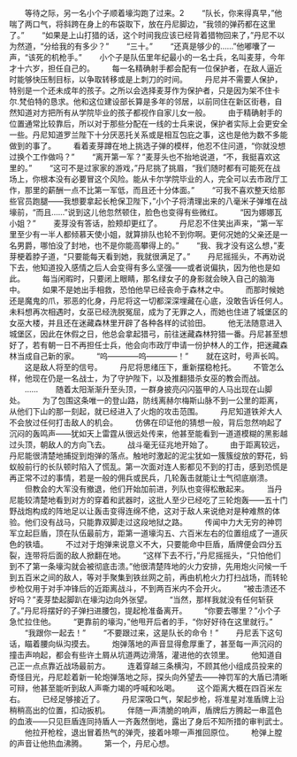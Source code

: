 　　等待之际，另一名小个子顺着壕沟跑了过来。2
　　“队长，你来得真早，”他喘了两口气，将斜跨在身上的布袋取下，放在丹尼脚边，“我领的弹药都在这里了。”
　　“如果是上山打猎的话，这个时间我应该已经背着猎物回来了，”丹尼不以为然道，“分给我的有多少？”
　　“三十。”
　　“还真是够少的……”他嘟囔了一声，“该死的机枪手。”
　　小个子是队伍里年纪最小的一名士兵，名叫麦芽，今年才十六岁，担任自己的。
　　每一名精确射手都会配有一位保护者，在敌人逼近时能够快压制目标，以争取转移或是上刺刀的时间。
　　丹尼并不需要人保护，特别是一个还未成年的孩子。之所以会选择麦芽作为保护者，只是因为架不住卡尔.梵伯特的恳求。他和这位建设部长算是多年的邻居，以前同住在新区街巷，自然知道对方把所有从学院毕业的孩子都视作自家儿女一般。
　　由于精确射手的位置通常比较靠后，所以对于那些分配在一线的士兵来说，保护者实际上会更安全一些。丹尼知道罗兰陛下十分厌恶托关系或是相互包庇之事，这也是他为数不多能做到的事了。
　　看着麦芽蹲在地上挑选子弹的模样，他忍不住问道，“你就没想过换个工作做吗？”
　　“离开第一军？”麦芽头也不抬地说道，“不，我挺喜欢这里的。”
　　“这可不是过家家的游戏，”丹尼挑了挑眉，“我们随时都有可能死在战场上，你根本没有必要冒这个风险。能从卡尔学院毕业的人，完全可以去市政厅工作，那里的薪酬一点不比第一军低，而且还十分体面。”
　　“可我不喜欢整天给那些官员跑腿——我想要拿起长枪保卫陛下，”小个子将清理出来的八毫米子弹堆在战壕前，“而且……”说到这儿他忽然顿住，脸色也变得有些微红。
　　“因为娜娜瓦小姐？”
　　麦芽没有答话，脸颊却更红了。
　　丹尼忍不住笑出声来，“第一军里至少有一半人都倾慕天使小姐，就算排队也轮不到你啊。更何况她的父亲还是一名男爵，哪怕没了封地，也不是你能高攀得上的。”
　　“我、我才没有这么想，”麦芽梗着脖子道，“只要能每天看到她，我就很满足了。”
　　丹尼摇摇头，不再劝说下去，他知道投入感情之后人会变得有多么坚强——或者说偏执，因为他也是如此。
　　每当闲暇时，只要闭上眼睛，那名绿女子的身影就会映入自己的脑海中。
　　如果不是她出手相救，恐怕他早已经丧命于森林之中。
　　而那时候她还是魔鬼的爪，邪恶的化身，丹尼将这一切都深深埋藏在心底，没敢告诉任何人。未料想再次相遇时，女巫已经洗脱冤屈，成为了无罪之人，而她也住进了城堡区的女巫大楼，并且还在迷藏森林里开辟了各种各样的试验田。
　　他无法随意进入城堡区，因此在休假之日，他总会拿起猎弓，前往迷藏森林狩猎一番。丹尼甚至想好了，若有朝一日不再担任士兵，他会向市政厅申请一份护林人的工作，把迷藏森林当成自己新的家。
　　“呜————呜————！”
　　就在这时，号声长鸣。
　　这是敌人将至的信号。
　　丹尼将思绪压下，重新摆稳枪托。
　　不管怎么样，他现在仍是一名战士，为了守护陛下，以及推翻猎杀女巫的教会而战。
　　……
　　随着太阳渐渐升至头顶，一群身披亮闪闪盔甲的人马出现在山脚处。
　　为了包围这条唯一的登山路，防线离赫尔梅斯山脉不到一公里的距离，从他们下山的那一刻起，就已经进入了火炮的攻击范围。
　　丹尼知道铁斧大人不会放过任何打击敌人的机会。
　　仿佛在印证他的猜想一般，背后忽然响起了沉闷的轰鸣声——犹如天上雷霆从很远处传来，他甚至能看到一道道模糊的黑影越过头顶，朝敌人的方向飞去。
　　战斗毫无征兆地开始了。
　　由于距离较远，丹尼能很清楚地捕捉到炮弹的落点。触地时激起的泥尘犹如一簇簇绽放的野花，蚂蚁般前行的长队顿时陷入了慌乱。第一次面对连人影都见不到的打击，感到恐慌是再正常不过的事情，若是一般的佣兵或民兵，几轮轰击就能让士气彻底崩溃。
　　但教会的大军没有撤退，他们开始加前进，列队也变得松散起来。
　　当丹尼能较清楚地看到对方的穿着和武器时，这批人至少已经吃了三轮炮轰——五十门野战炮构成的阵地足以让轰击变得连绵不绝，这对于敌人来说绝对是种难熬的体验。他们没有战马，只能靠双脚走过这段地狱之路。
　　传闻中力大无穷的神罚军立起巨盾，顶在队伍最前方，距第一道壕沟五、六百米左右的位置组成了一道灰色的铁墙。
　　不过对于炮弹来说意义不大，只要能命中巨盾，盾牌便会四分五裂，连带将后面的敌人掀翻在地。
　　“这样下去不行，”丹尼摇摇头，“只怕他们到不了第一条壕沟就会被彻底击溃。”他很清楚阵地的火力安排，先用炮火问候一千到五百米之间的敌人，等对手聚集到铁丝网之前，再由机枪火力打扫战场，而转轮步枪仅用于对手冲锋后的近距离战斗，不到两百米内不会开火。
　　“被击溃还不好吗？”麦芽垫起脚趴在壕沟边向外张望。
　　“当然，那样我就没有任何斩获了。”丹尼将摆好的子弹扫进腰包，提起枪准备离开。
　　“你要去哪里？”小个子急忙拉住他。
　　“更靠前的壕沟，”他甩开后者的手，“你好好待在这里就行。”
　　“我跟你一起去！”
　　“不要跟过来，这是队长的命令！”
　　丹尼丢下这句话，瞄着腰向纵沟摸去。
　　炮弹落地的声音显得愈厚重了，甚至每一声沉闷的撞击声响起，都会有些许土屑从坑道两边滑落，灌进他的衣领里。
　　他知道自己正一点点靠近战场最前方。
　　连着穿越三条横沟，不顾其他小组成员投来的奇怪目光，丹尼趁着新一轮炮弹落地之际，探头向外望去——神罚军的大盾已清晰可辩，他甚至能听到敌人声嘶力竭的呼喊和吆喝。
　　这个距离大概在四百米左右。
　　已经足够接近了。
　　丹尼深吸口气，架起步枪，将准星对准盾牌上沿稍稍高出的位置，扣动扳机。
　　伴随一声清脆的响声，盾牌后方腾起一串蓝色的血液——只见巨盾连同持盾人一齐轰然倒地，露出了身后不知所措的审判武士。
　　他拉开枪栓，退出冒着热气的弹壳，接着咔嚓一声推回原位。
　　枪弹上膛的声音让他热血沸腾。
　　第一个，丹尼心想。